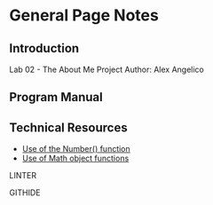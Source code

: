 # General Page Notes

## Introduction
Lab 02 - The About Me Project
Author: Alex Angelico

## Program Manual


## Technical Resources

- [Use of the Number() function](https://www.dyn-web.com/javascript/type/)
- [Use of Math object functions](https://www.w3schools.com/js/js_random.asp)


LINTER

GITHIDE